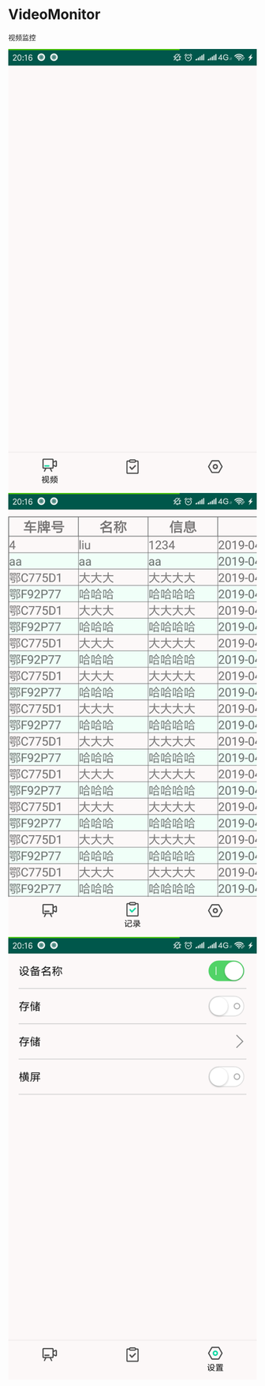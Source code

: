 # VideoMonitor
视频监控

![image](https://github.com/JedisWeb/VideoMonitor/blob/master/QQ%E5%9B%BE%E7%89%8720190727171718.png)
![image](https://github.com/JedisWeb/VideoMonitor/blob/master/QQ%E5%9B%BE%E7%89%8720190727171747.png)
![image](https://github.com/JedisWeb/VideoMonitor/blob/master/QQ%E5%9B%BE%E7%89%8720190727171752.png)
